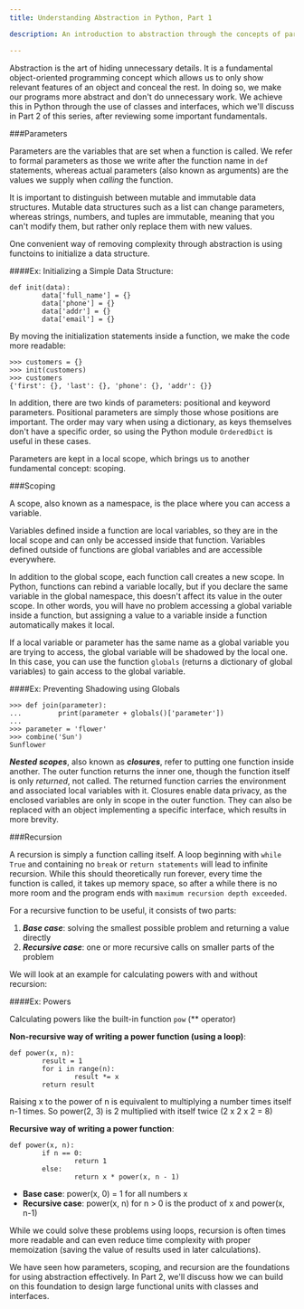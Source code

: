 ```yaml
---
title: Understanding Abstraction in Python, Part 1

description: An introduction to abstraction through the concepts of parameters, scoping, and recursion.

---
```

Abstraction is the art of hiding unnecessary details. It is a fundamental object-oriented programming concept which allows us to only show relevant features of an object and conceal the rest. In doing so, we make our programs more abstract and don't do unnecessary work. We achieve this in Python through the use of classes and interfaces, which we'll discuss in Part 2 of this series, after reviewing some important fundamentals.

###Parameters

Parameters are the variables that are set when a function is called. We refer to formal parameters as those we write after the function name in ```def``` statements, whereas actual parameters (also known as arguments) are the values we supply when _calling_ the function. 

It is important to distinguish between mutable and immutable data structures. Mutable data structures such as a list can change parameters, whereas strings, numbers, and tuples are immutable, meaning that you can't modify them, but rather only replace them with new values.

One convenient way of removing complexity through abstraction is using functoins to initialize a data structure.

####Ex: Initializing a Simple Data Structure:

```shell
def init(data):
		data['full_name'] = {}
		data['phone'] = {}
		data['addr'] = {}
		data['email'] = {}
```

By moving the initialization statements inside a function, we make the code more readable:

```shell
>>> customers = {}
>>> init(customers)
>>> customers
{'first': {}, 'last': {}, 'phone': {}, 'addr': {}}
```

In addition, there are two kinds of parameters: positional and keyword parameters. Positional parameters are simply those whose positions are important. The order may vary when using a dictionary, as keys themselves don't have a specific order, so using the Python module ```OrderedDict``` is useful in these cases.

Parameters are kept in a local scope, which brings us to another fundamental concept: scoping.

###Scoping

A scope, also known as a namespace, is the place where you can access a variable.

Variables defined inside a function are local variables, so they are in the local scope and can only be accessed inside that function. Variables defined outside of functions are global variables and are accessible everywhere. 

In addition to the global scope, each function call creates a new scope. In Python, functions can rebind a variable locally, but if you declare the same variable in the global namespace, this doesn't affect its value in the outer scope. In other words, you will have no problem accessing a global variable inside a function, but assigning a value to a variable inside a function automatically makes it local. 

If a local variable or parameter has the same name as a global variable you are trying to access, the global variable will be shadowed by the local one. In this case, you can use the function ```globals``` (returns a dictionary of global variables) to gain access to the global variable.

####Ex: Preventing Shadowing using Globals

```shell
>>> def join(parameter):
... 		print(parameter + globals()['parameter'])
...
>>> parameter = 'flower'
>>> combine('Sun')
Sunflower
```

***Nested scopes***, also known as ***closures***, refer to putting one function inside another. The outer function returns the inner one, though the function itself is only _returned_, not called. The returned function carries the environment and associated local variables with it. Closures enable data privacy, as the enclosed variables are only in scope in the outer function. They can also be replaced with an object implementing a specific interface, which results in more brevity.

###Recursion

A recursion is simply a function calling itself. A loop beginning with ```while True``` and containing no ```break``` or ```return statements``` will lead to infinite recursion. While this should theoretically run forever, every time the function is called, it takes up memory space, so after a while there is no more room and the program ends with ```maximum recursion depth exceeded```.

For a recursive function to be useful, it consists of two parts: 
1. ***Base case***: solving the smallest possible problem and returning a value directly
2. ***Recursive case***: one or more recursive calls on smaller parts of the problem

We will look at an example for calculating powers with and without recursion:

####Ex: Powers

Calculating powers like the built-in function ```pow``` (** operator)

**Non-recursive way of writing a power function (using a loop)**:
```shell
def power(x, n):
		result = 1
		for i in range(n):
				result *= x
		return result
```
Raising x to the power of n is equivalent to multiplying a number times itself n-1 times. So power(2, 3) is 2 multiplied with itself twice (2 x 2 x 2 = 8)

**Recursive way of writing a power function**:
```shell
def power(x, n):
		if n == 0:
				return 1
		else:
				return x * power(x, n - 1)
```
- **Base case**: power(x, 0) = 1 for all numbers x
- **Recursive case**: power(x, n) for n > 0 is the product of x and power(x, n-1)

While we could solve these problems using loops, recursion is often times more readable and can even reduce time complexity with proper memoization (saving the value of results used in later calculations).

We have seen how parameters, scoping, and recursion are the foundations for using abstraction effectively. In Part 2, we'll discuss how we can build on this foundation to design large functional units with classes and interfaces.